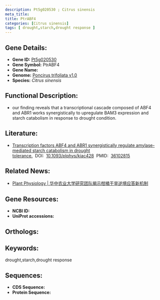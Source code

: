 ```yaml
---
description: Pt5g020530 ; Citrus sinensis
meta_title:
title: PtrABF4
categories: [Citrus sinensis]
tags: [ drought,starch,drought response ]
---
```


## Gene Details:
- **Gene ID:**	[Pt5g020530]()
- **Gene Symbol:** PtrABF4
- **Gene Name:** 
- **Genome:** [Poncirus trifoliata v1.0]()
- **Species:** *Citrus sinensis*

## Functional Description:
   - our finding reveals that a transcriptional cascade composed of ABF4 and ABR1 works synergistically to upregulate BAM3 expression and starch catabolism in response to drought condition.

## Literature:
   - [Transcription factors ABF4 and ABR1 synergistically regulate amylase-mediated starch catabolism in drought tolerance.]( https://academic.oup.com/plphys/article/191/1/591/6697893?login=true)&nbsp;&nbsp;DOI:&nbsp;&nbsp;[10.1093/plphys/kiac428](https://academic.oup.com/plphys/article/191/1/591/6697893?login=true)&nbsp;&nbsp;PMID:&nbsp;&nbsp;[36102815](https://pubmed.ncbi.nlm.nih.gov/36102815/)

## Related News:
   - [Plant Physiology  | 华中农业大学研究团队揭示柑橘干旱逆境应答新机制](https://mp.weixin.qq.com/s?__biz=Mzg3MDEwNDEyMg==&mid=2247538100&idx=2&sn=3335f57968e52096762be3c2884a2635&chksm=ce90f8e1f9e771f7dbb63a9cefeb7f480eafc67bba54643ce3d63cb2b889d219941c10c98aaf&scene=27#wechat_redirect)

## Gene Resources:
- **NCBI ID:** [](https://www.ncbi.nlm.nih.gov/gene/?term=)
- **UniProt accessions:** [](https://www.uniprot.org/uniprotkb//entry)

## Orthologs:


## Keywords:
drought,starch,drought response

## Sequences:
- **CDS Sequence:**
- **Protein Sequence:**
